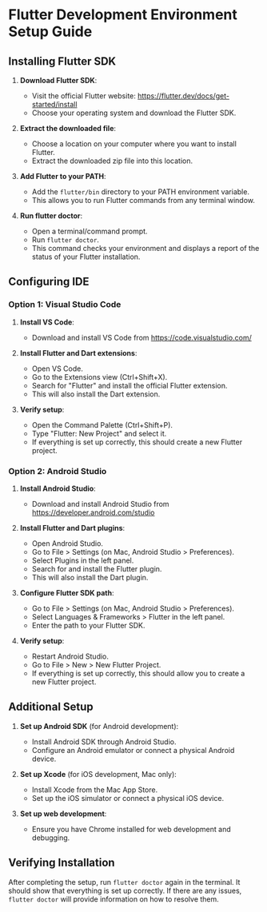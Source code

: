 # Flutter Development Environment Setup Guide

## Installing Flutter SDK

1. **Download Flutter SDK**:
   - Visit the official Flutter website: https://flutter.dev/docs/get-started/install
   - Choose your operating system and download the Flutter SDK.

2. **Extract the downloaded file**:
   - Choose a location on your computer where you want to install Flutter.
   - Extract the downloaded zip file into this location.

3. **Add Flutter to your PATH**:
   - Add the `flutter/bin` directory to your PATH environment variable.
   - This allows you to run Flutter commands from any terminal window.

4. **Run flutter doctor**:
   - Open a terminal/command prompt.
   - Run `flutter doctor`.
   - This command checks your environment and displays a report of the status of your Flutter installation.

## Configuring IDE

### Option 1: Visual Studio Code

1. **Install VS Code**:
   - Download and install VS Code from https://code.visualstudio.com/

2. **Install Flutter and Dart extensions**:
   - Open VS Code.
   - Go to the Extensions view (Ctrl+Shift+X).
   - Search for "Flutter" and install the official Flutter extension.
   - This will also install the Dart extension.

3. **Verify setup**:
   - Open the Command Palette (Ctrl+Shift+P).
   - Type "Flutter: New Project" and select it.
   - If everything is set up correctly, this should create a new Flutter project.

### Option 2: Android Studio

1. **Install Android Studio**:
   - Download and install Android Studio from https://developer.android.com/studio

2. **Install Flutter and Dart plugins**:
   - Open Android Studio.
   - Go to File > Settings (on Mac, Android Studio > Preferences).
   - Select Plugins in the left panel.
   - Search for and install the Flutter plugin.
   - This will also install the Dart plugin.

3. **Configure Flutter SDK path**:
   - Go to File > Settings (on Mac, Android Studio > Preferences).
   - Select Languages & Frameworks > Flutter in the left panel.
   - Enter the path to your Flutter SDK.

4. **Verify setup**:
   - Restart Android Studio.
   - Go to File > New > New Flutter Project.
   - If everything is set up correctly, this should allow you to create a new Flutter project.

## Additional Setup

1. **Set up Android SDK** (for Android development):
   - Install Android SDK through Android Studio.
   - Configure an Android emulator or connect a physical Android device.

2. **Set up Xcode** (for iOS development, Mac only):
   - Install Xcode from the Mac App Store.
   - Set up the iOS simulator or connect a physical iOS device.

3. **Set up web development**:
   - Ensure you have Chrome installed for web development and debugging.

## Verifying Installation

After completing the setup, run `flutter doctor` again in the terminal. It should show that everything is set up correctly. If there are any issues, `flutter doctor` will provide information on how to resolve them.

